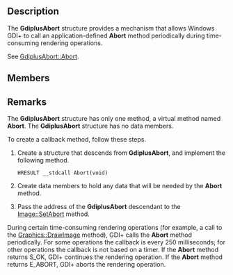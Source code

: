 ## Description

The **GdiplusAbort** structure provides a mechanism that allows Windows GDI+ to call an application-defined **Abort** method periodically during time-consuming rendering operations.

See [GdiplusAbort::Abort](https://learn.microsoft.com/windows/win32/api/gdiplustypes/nf-gdiplustypes-gdiplusabort-abort).

## Members

## Remarks

The **GdiplusAbort** structure has only one method, a virtual method named **Abort**. The **GdiplusAbort** structure has no data members.

To create a callback method, follow these steps.

1. Create a structure that descends from **GdiplusAbort**, and implement the following method.

   `HRESULT __stdcall Abort(void)`
2. Create data members to hold any data that will be needed by the **Abort** method.
3. Pass the address of the **GdiplusAbort** descendant to the [Image::SetAbort](https://learn.microsoft.com/windows/desktop/api/gdiplusheaders/nf-gdiplusheaders-image-setabort) method.

During certain time-consuming rendering operations (for example, a call to the [Graphics::DrawImage](https://learn.microsoft.com/windows/desktop/api/gdiplusgraphics/nf-gdiplusgraphics-graphics-drawimage(inimage_inconstpointf_inint)) method), GDI+ calls the **Abort** method periodically. For some operations the callback is every 250 milliseconds; for other operations the callback is not based on a timer. If the **Abort** method returns S_OK, GDI+ continues the rendering operation. If the **Abort** method returns E_ABORT, GDI+ aborts the rendering operation.